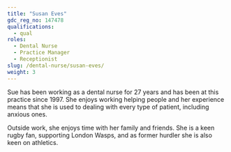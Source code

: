 ```yaml
---
title: "Susan Eves"
gdc_reg_no: 147478
qualifications:
  - qual
roles:
  - Dental Nurse
  - Practice Manager
  - Receptionist 
slug: /dental-nurse/susan-eves/
weight: 3
---
```


Sue has been working as a dental nurse for 27 years and has been at this practice since 1997. She enjoys working helping people and her experience means that she is used to dealing with every type of patient, including anxious ones.

Outside work, she enjoys time with her family and friends. She is a keen rugby fan, supporting London Wasps, and as former hurdler she is also keen on athletics.
